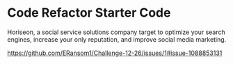 # Code Refactor Starter Code
Horiseon, a social service solutions company target to optimize your search engines, increase your only reputation, and improve social media marketing.

https://github.com/ERansom1/Challenge-12-26/issues/1#issue-1088853131